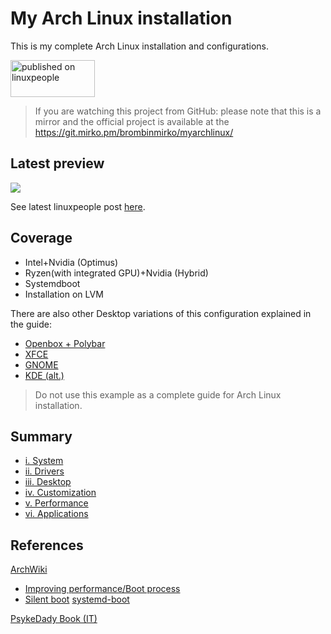 # My Arch Linux installation
This is my complete Arch Linux installation and configurations.

<a href="https://linuxpeople.org/show/08-15-2020--02-00-08 pm-my-archlinux-rog-edition" title="published on linuxpeople"><img alt="published on linuxpeople" src="https://linuxpeople.org/assets/embed.svg" width="135" height="59" /></a>


> If you are watching this project from GitHub: please note that this is a mirror and the official project is available at the https://git.mirko.pm/brombinmirko/myarchlinux/


## Latest preview
![](https://linuxpeople.org/uploads/TDjNVz7hl5OSyqqbPdZI.png)

See latest linuxpeople post [here](https://linuxpeople.org/show/08-15-2020--02-00-08%20pm-my-archlinux-rog-edition).

## Coverage
* Intel+Nvidia (Optimus)
* Ryzen(with integrated GPU)+Nvidia (Hybrid)
* Systemdboot
* Installation on LVM

There are also other Desktop variations of this configuration explained in the guide:
* [Openbox + Polybar](https://linuxpeople.org/show/03-28-2020--04-51-36%20pm-archlinux-openbox-polybar)
* [XFCE](https://linuxpeople.org/show/04-08-2020--09-03-16%20pm-my-archlinux-xfce4)
* [GNOME](https://linuxpeople.org/show/03-04-2020--12-22-53%20pm-my-archlinux-gnome)
* [KDE (alt.)](https://linuxpeople.org/show/12-31-2019--12-54-38%20pm-btw-i-use-arch)

> Do not use this example as a complete guide for Arch Linux installation.

## Summary
* [i. System](https://git.mirko.pm/brombinmirko/myarchlinux/-/blob/master/System.md)
* [ii. Drivers](https://git.mirko.pm/brombinmirko/myarchlinux/-/blob/master/Drivers.md)
* [iii. Desktop](https://git.mirko.pm/brombinmirko/myarchlinux/-/tree/master/Desktop)
* [iv. Customization](https://git.mirko.pm/brombinmirko/myarchlinux/-/blob/master/Customization.md)
* [v. Performance](https://git.mirko.pm/brombinmirko/myarchlinux/-/blob/master/Performance.md)
* [vi. Applications](https://git.mirko.pm/brombinmirko/myarchlinux/-/blob/master/Applications.md)

## References
[ArchWiki](https://wiki.archlinux.org/)
* [Improving performance/Boot process](https://wiki.archlinux.org/index.php/Improving_performance/Boot_process)
* [Silent boot](https://wiki.archlinux.org/index.php/Silent_boot)
   [systemd-boot](https://wiki.archlinux.org/index.php/Systemd-boot)

[PsykeDady Book (IT)](https://github.com/PsykeDady/Archlinux_installazione)
